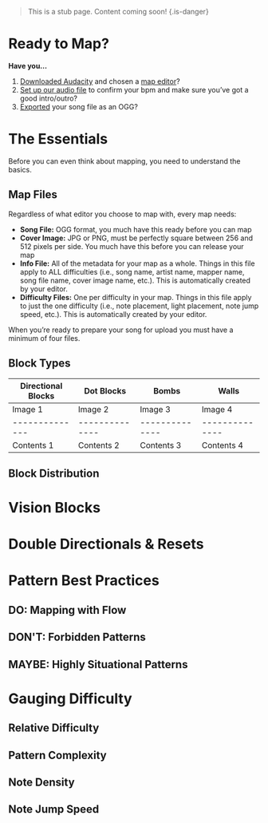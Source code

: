 <!-- TITLE: Basic Mapping -->
<!-- SUBTITLE: A quick summary of Basic Mapping -->

> This is a stub page. Content coming soon!
{.is-danger}
# Ready to Map?
**Have you…**
1. [Downloaded Audacity](https://www.audacityteam.org/) and chosen a [map editor](/mapping#map-editing-resources)?
2. [Set up our audio file](/mapping/basic-audio) to confirm your bpm and make sure you’ve got a good intro/outro?
3. [Exported](/mapping/basic-audio#exporting) your song file as an OGG?
# The Essentials
Before you can even think about mapping, you need to understand the basics.
## Map Files
Regardless of what editor you choose to map with, every map needs:

* **Song File:** OGG format, you much have this ready before you can map
* **Cover Image:** JPG or PNG, must be perfectly square between 256 and 512 pixels per side. You much have this before you can release your map
* **Info File:** All of the metadata for your map as a whole. Things in this file apply to ALL difficulties (i.e., song name, artist name, mapper name, song file name, cover image name, etc.). This is automatically created by your editor.
* **Difficulty Files:** One per difficulty in your map. Things in this file apply to just the one difficulty (i.e., note placement, light placement, note jump speed, etc.). This is automatically created by your editor.

When you’re ready to prepare your song for upload you must have a minimum of four files.
## Block Types
Directional Blocks | Dot Blocks | Bombs | Walls
-------------- | -------------- | -------------- | --------------
Image 1 | Image 2 | Image 3 | Image 4
-------------- | -------------- | -------------- | --------------
Contents 1 | Contents 2 | Contents 3 | Contents 4
## Block Distribution
# Vision Blocks
# Double Directionals & Resets
# Pattern Best Practices
## DO: Mapping with Flow
## DON'T: Forbidden Patterns
## MAYBE: Highly Situational Patterns
# Gauging Difficulty
## Relative Difficulty
## Pattern Complexity
## Note Density
## Note Jump Speed